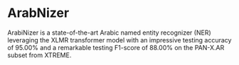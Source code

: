 # ArabNizer
ArabiNizer is a state-of-the-art Arabic named entity recognizer (NER) leveraging the XLMR transformer model with an impressive testing accuracy of 95.00% and a remarkable testing F1-score of 88.00% on the PAN-X.AR subset from XTREME.
